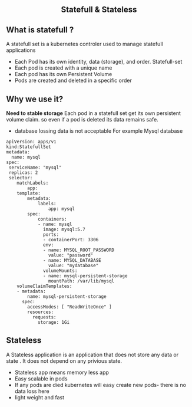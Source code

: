 <h2 align="center">Statefull & Stateless</h2>

## What is statefull ?
A statefull set is a kubernetes controler used to manage statefull applications
- Each Pod has its own identity, data (storage), and order.
Statefull-set
- Each pod is created with a unique name
- Each pod has its own Persistent Volume
- Pods are created and deleted in a specific order
## Why we use it?
**Need to stable storage**
Each pod in a statefull set get its own persistent  volume claim. so even if a pod is deleted its data remains safe.
- database lossing data is not acceptable
For example Mysql database

```
apiVersion: apps/v1
kind:StatefullSet
metadata:
  name: mysql 
spec:
 serviceName: "mysql"
 replicas: 2
 selector:
    matchLabels:
        app:
    template:
        metadata:
            labels:
                app: mysql
        spec:
            containers:
            - name: mysql
              image: mysql:5.7
              ports:
              - containerPort: 3306
              env:
              - name: MYSQL_ROOT_PASSWORD
                value: "password"
              - name: MYSQL_DATABASE
                value: "mydatabase"
              volumeMounts:
              - name: mysql-persistent-storage
                mountPath: /var/lib/mysql
    volumeClaimTemplates:
    - metadata:
        name: mysql-persistent-storage
      spec:
        accessModes: [ "ReadWriteOnce" ]
        resources:
          requests:
            storage: 1Gi
```

## Stateless
A Stateless application is an application that does not store any data or state . It does not depend on any privious state.
- Stateless app means   memory less app
- Easy scalable in pods 
- If any pods are died kubernetes will easy create new pods- there is no data loss here 
- light weight and fast